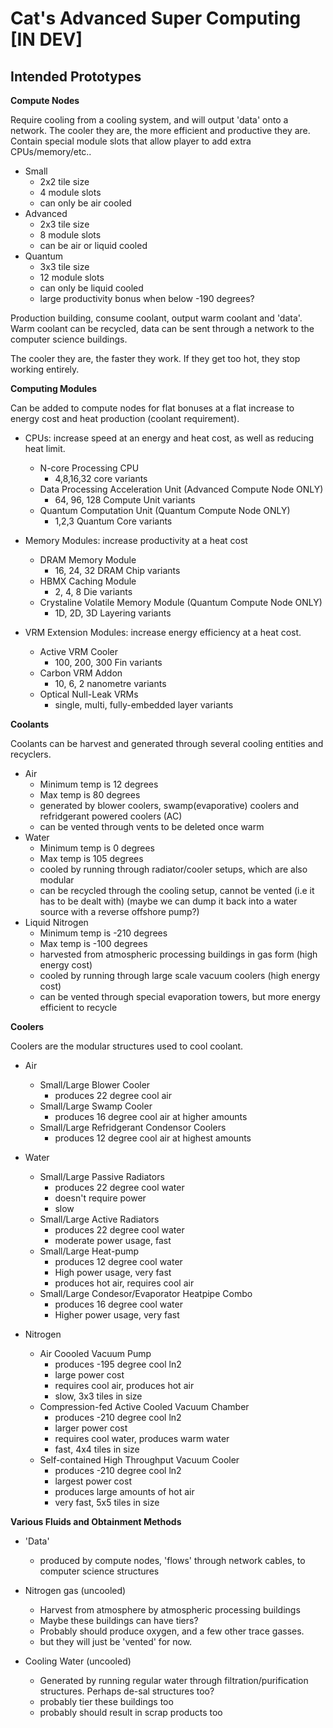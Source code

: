 # Cat's Advanced Super Computing [IN DEV]


## Intended Prototypes

**Compute Nodes**

Require cooling from a cooling system, and will output 'data' onto a network.
The cooler they are, the more efficient and productive they are.
Contain special module slots that allow player to add extra CPUs/memory/etc..

- Small
    * 2x2 tile size
    * 4 module slots
    * can only be air cooled
- Advanced
    * 2x3 tile size
    * 8 module slots
    * can be air or liquid cooled
- Quantum
    * 3x3 tile size
    * 12 module slots
    * can only be liquid cooled
    * large productivity bonus when below -190 degrees?

Production building, consume coolant, output warm coolant and 'data'. Warm coolant can be recycled, data can be sent through a network to the computer science buildings.

The cooler they are, the faster they work. If they get too hot, they stop working entirely.

**Computing Modules**

Can be added to compute nodes for flat bonuses at a flat increase to energy cost and heat production (coolant requirement).

- CPUs: increase speed at an energy and heat cost, as well as reducing heat limit.
    * N-core Processing CPU
        - 4,8,16,32 core variants
    * Data Processing Acceleration Unit (Advanced Compute Node ONLY)
        - 64, 96, 128 Compute Unit variants
    * Quantum Computation Unit (Quantum Compute Node ONLY)
        - 1,2,3 Quantum Core variants

- Memory Modules: increase productivity at a heat cost
    * DRAM Memory Module
        - 16, 24, 32 DRAM Chip variants
    * HBMX Caching Module
        - 2, 4, 8 Die variants
    * Crystaline Volatile Memory Module (Quantum Compute Node ONLY)
        - 1D, 2D, 3D Layering variants

- VRM Extension Modules: increase energy efficiency at a heat cost.
    * Active VRM Cooler
        - 100, 200, 300 Fin variants
    * Carbon VRM Addon
        - 10, 6, 2 nanometre variants
    * Optical Null-Leak VRMs
        - single, multi, fully-embedded layer variants


**Coolants**

Coolants can be harvest and generated through several cooling entities and recyclers.

- Air
    * Minimum temp is 12 degrees
    * Max temp is 80 degrees
    * generated by blower coolers, swamp(evaporative) coolers and refridgerant powered coolers (AC)
    * can be vented through vents to be deleted once warm
- Water
    * Minimum temp is 0 degrees
    * Max temp is 105 degrees
    * cooled by running through radiator/cooler setups, which are also modular
    * can be recycled through the cooling setup, cannot be vented (i.e it has to be dealt with) (maybe we can dump it back into a water source with a reverse offshore pump?)
- Liquid Nitrogen
    * Minimum temp is -210 degrees
    * Max temp is -100 degrees
    * harvested from atmospheric processing buildings in gas form (high energy cost)
    * cooled by running through large scale vacuum coolers (high energy cost)
    * can be vented through special evaporation towers, but more energy efficient to recycle

**Coolers**

Coolers are the modular structures used to cool coolant.

- Air
    * Small/Large Blower Cooler
        - produces 22 degree cool air
    * Small/Large Swamp Cooler
        - produces 16 degree cool air at higher amounts
    * Small/Large Refridgerant Condensor Coolers
        - produces 12 degree cool air at highest amounts

- Water
    * Small/Large Passive Radiators
        - produces 22 degree cool water
        - doesn't require power
        - slow
    * Small/Large Active Radiators
        - produces 22 degree cool water
        - moderate power usage, fast
    * Small/Large Heat-pump
        - produces 12 degree cool water
        - High power usage, very fast
        - produces hot air, requires cool air
    * Small/Large Condesor/Evaporator Heatpipe Combo
        - produces 16 degree cool water
        - Higher power usage, very fast

- Nitrogen
    * Air Coooled Vacuum Pump
        - produces -195 degree cool ln2
        - large power cost
        - requires cool air, produces hot air
        - slow, 3x3 tiles in size
    * Compression-fed Active Cooled Vacuum Chamber
        - produces -210 degree cool ln2
        - larger power cost
        - requires cool water, produces warm water
        - fast, 4x4 tiles in size
    * Self-contained High Throughput Vacuum Cooler
        - produces -210 degree cool ln2
        - largest power cost
        - produces large amounts of hot air
        - very fast, 5x5 tiles in size

**Various Fluids and Obtainment Methods**

- 'Data'
    * produced by compute nodes, 'flows' through network cables, to computer science structures

- Nitrogen gas (uncooled)
    * Harvest from atmosphere by atmospheric processing buildings
    * Maybe these buildings can have tiers?
    * Probably should produce oxygen, and a few other trace gasses.
    * but they will just be 'vented' for now.

- Cooling Water (uncooled)
    * Generated by running regular water through filtration/purification structures. Perhaps de-sal structures too?
    * probably tier these buildings too
    * probably should result in scrap products too

